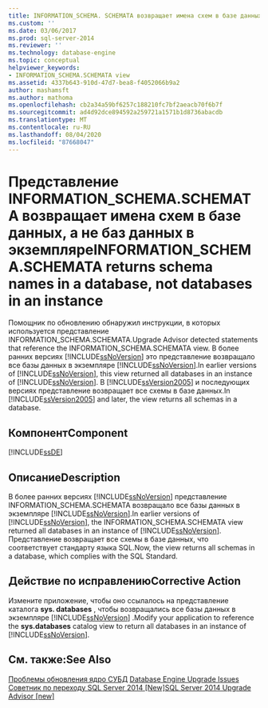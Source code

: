 ```yaml
---
title: INFORMATION_SCHEMA. SCHEMATA возвращает имена схем в базе данных, а не базы данных в экземпляре | Документация Майкрософт
ms.custom: ''
ms.date: 03/06/2017
ms.prod: sql-server-2014
ms.reviewer: ''
ms.technology: database-engine
ms.topic: conceptual
helpviewer_keywords:
- INFORMATION_SCHEMA.SCHEMATA view
ms.assetid: 4337b643-910d-47d7-bea8-f4052066b9a2
author: mashamsft
ms.author: mathoma
ms.openlocfilehash: cb2a34a59bf6257c188210fc7bf2aeacb70f6b7f
ms.sourcegitcommit: ad4d92dce894592a259721a1571b1d8736abacdb
ms.translationtype: MT
ms.contentlocale: ru-RU
ms.lasthandoff: 08/04/2020
ms.locfileid: "87668047"
---
```

# <a name="information_schemaschemata-returns-schema-names-in-a-database-not-databases-in-an-instance"></a><span data-ttu-id="a4d61-102">Представление INFORMATION_SCHEMA.SCHEMATA возвращает имена схем в базе данных, а не баз данных в экземпляре</span><span class="sxs-lookup"><span data-stu-id="a4d61-102">INFORMATION_SCHEMA.SCHEMATA returns schema names in a database, not databases in an instance</span></span>
  <span data-ttu-id="a4d61-103">Помощник по обновлению обнаружил инструкции, в которых используется представление INFORMATION_SCHEMA.SCHEMATA.</span><span class="sxs-lookup"><span data-stu-id="a4d61-103">Upgrade Advisor detected statements that reference the INFORMATION_SCHEMA.SCHEMATA view.</span></span> <span data-ttu-id="a4d61-104">В более ранних версиях [!INCLUDE[ssNoVersion](../../includes/ssnoversion-md.md)] это представление возвращало все базы данных в экземпляре [!INCLUDE[ssNoVersion](../../includes/ssnoversion-md.md)].</span><span class="sxs-lookup"><span data-stu-id="a4d61-104">In earlier versions of [!INCLUDE[ssNoVersion](../../includes/ssnoversion-md.md)], this view returned all databases in an instance of [!INCLUDE[ssNoVersion](../../includes/ssnoversion-md.md)].</span></span> <span data-ttu-id="a4d61-105">В [!INCLUDE[ssVersion2005](../../includes/ssversion2005-md.md)] и последующих версиях представление возвращает все схемы в базе данных.</span><span class="sxs-lookup"><span data-stu-id="a4d61-105">In [!INCLUDE[ssVersion2005](../../includes/ssversion2005-md.md)] and later, the view returns all schemas in a database.</span></span>  
  
## <a name="component"></a><span data-ttu-id="a4d61-106">Компонент</span><span class="sxs-lookup"><span data-stu-id="a4d61-106">Component</span></span>  
 [!INCLUDE[ssDE](../../includes/ssde-md.md)]  
  
## <a name="description"></a><span data-ttu-id="a4d61-107">Описание</span><span class="sxs-lookup"><span data-stu-id="a4d61-107">Description</span></span>  
 <span data-ttu-id="a4d61-108">В более ранних версиях [!INCLUDE[ssNoVersion](../../includes/ssnoversion-md.md)] представление INFORMATION_SCHEMA.SCHEMATA возвращало все базы данных в экземпляре [!INCLUDE[ssNoVersion](../../includes/ssnoversion-md.md)].</span><span class="sxs-lookup"><span data-stu-id="a4d61-108">In earlier versions of [!INCLUDE[ssNoVersion](../../includes/ssnoversion-md.md)], the INFORMATION_SCHEMA.SCHEMATA view returned all databases in an instance of [!INCLUDE[ssNoVersion](../../includes/ssnoversion-md.md)].</span></span> <span data-ttu-id="a4d61-109">Представление возвращает все схемы в базе данных, что соответствует стандарту языка SQL.</span><span class="sxs-lookup"><span data-stu-id="a4d61-109">Now, the view returns all schemas in a database, which complies with the SQL Standard.</span></span>  
  
## <a name="corrective-action"></a><span data-ttu-id="a4d61-110">Действие по исправлению</span><span class="sxs-lookup"><span data-stu-id="a4d61-110">Corrective Action</span></span>  
 <span data-ttu-id="a4d61-111">Измените приложение, чтобы оно ссылалось на представление каталога **sys. databases** , чтобы возвращались все базы данных в экземпляре [!INCLUDE[ssNoVersion](../../includes/ssnoversion-md.md)] .</span><span class="sxs-lookup"><span data-stu-id="a4d61-111">Modify your application to reference the **sys.databases** catalog view to return all databases in an instance of [!INCLUDE[ssNoVersion](../../includes/ssnoversion-md.md)].</span></span>  
  
## <a name="see-also"></a><span data-ttu-id="a4d61-112">См. также:</span><span class="sxs-lookup"><span data-stu-id="a4d61-112">See Also</span></span>  
 <span data-ttu-id="a4d61-113">[Проблемы обновления ядро СУБД](../../../2014/sql-server/install/database-engine-upgrade-issues.md) </span><span class="sxs-lookup"><span data-stu-id="a4d61-113">[Database Engine Upgrade Issues](../../../2014/sql-server/install/database-engine-upgrade-issues.md) </span></span>  
 [<span data-ttu-id="a4d61-114">Советник по переходу SQL Server 2014 &#91;New&#93;</span><span class="sxs-lookup"><span data-stu-id="a4d61-114">SQL Server 2014 Upgrade Advisor &#91;new&#93;</span></span>](sql-server-2014-upgrade-advisor.md)  
  
  
